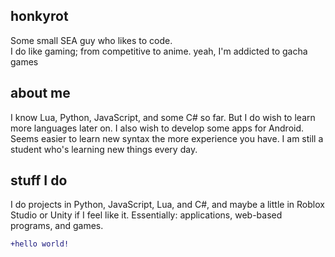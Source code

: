 ## honkyrot
Some small SEA guy who likes to code.  
I do like gaming; from competitive to anime.
yeah, I'm addicted to gacha games

## about me
I know Lua, Python, JavaScript, and some C# so far. But I do wish to learn more languages later on.
I also wish to develop some apps for Android.
Seems easier to learn new syntax the more experience you have.
I am still a student who's learning new things every day.


## stuff I do
I do projects in Python, JavaScript, Lua, and C#, and maybe a little in Roblox Studio or Unity if I feel like it.
Essentially: applications, web-based programs, and games.

```diff
+hello world!
```
